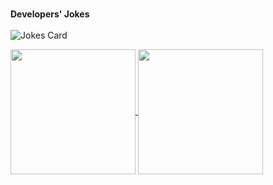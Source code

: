 <br/>**Developers' Jokes** <br/><br/> ![Jokes Card](https://readme-jokes.vercel.app/api?theme=react&hideBorder)

<div>
  <a href="https://github.com/tobyqin">
  <img height=200 align="center" src="https://github-readme-stats.vercel.app/api?username=tobyqin&card_width=500&include_all_commits=true&theme=react" />
</a>
<a href="https://github.com/tobyqin">
  <img height=200 align="center" src="https://github-readme-stats.vercel.app/api/top-langs?username=tobyqin&layout=compact&langs_count=8&card_width=320&theme=react" />
</a>
</div>


